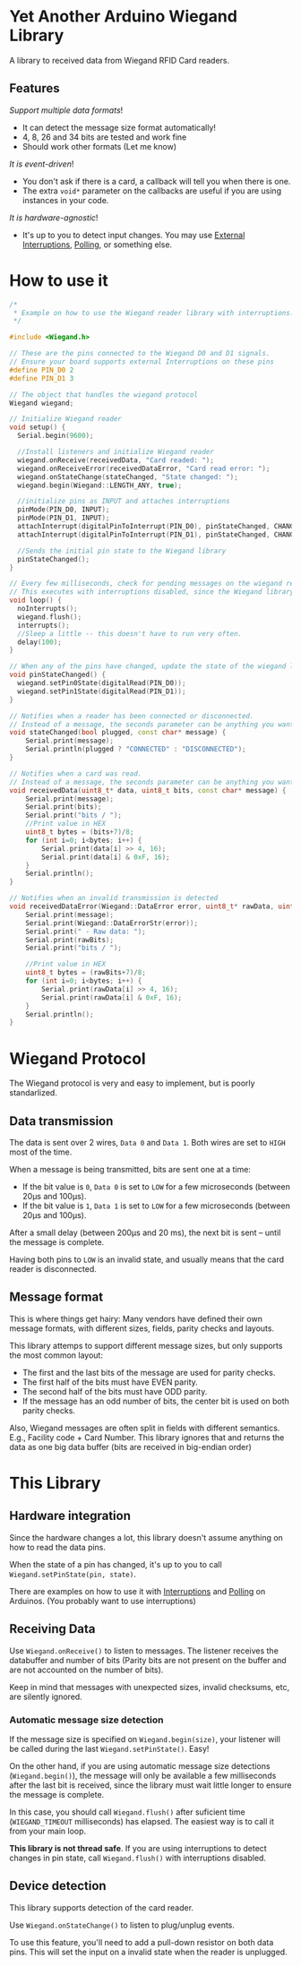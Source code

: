 # Yet Another Arduino Wiegand Library

A library to received data from Wiegand RFID Card readers.

## Features
_Support multiple data formats_!
- It can detect the message size format automatically!
- 4, 8, 26 and 34 bits are tested and work fine
- Should work other formats (Let me know)

_It is event-driven_!
- You don't ask if there is a card, a callback will tell you when there is one.
- The extra `void*` parameter on the callbacks are useful if you are using instances in your code.

_It is hardware-agnostic_!
- It's up to you to detect input changes. You may use [External Interruptions](examples/interrupts/interrupts.ino), [Polling](examples/polling/polling.ino), or something else.



# How to use it

```c++
/*
 * Example on how to use the Wiegand reader library with interruptions.
 */

#include <Wiegand.h>

// These are the pins connected to the Wiegand D0 and D1 signals.
// Ensure your board supports external Interruptions on these pins
#define PIN_D0 2
#define PIN_D1 3

// The object that handles the wiegand protocol
Wiegand wiegand;

// Initialize Wiegand reader
void setup() {
  Serial.begin(9600);

  //Install listeners and initialize Wiegand reader
  wiegand.onReceive(receivedData, "Card readed: ");
  wiegand.onReceiveError(receivedDataError, "Card read error: ");
  wiegand.onStateChange(stateChanged, "State changed: ");
  wiegand.begin(Wiegand::LENGTH_ANY, true);

  //initialize pins as INPUT and attaches interruptions
  pinMode(PIN_D0, INPUT);
  pinMode(PIN_D1, INPUT);
  attachInterrupt(digitalPinToInterrupt(PIN_D0), pinStateChanged, CHANGE);
  attachInterrupt(digitalPinToInterrupt(PIN_D1), pinStateChanged, CHANGE);

  //Sends the initial pin state to the Wiegand library
  pinStateChanged();
}

// Every few milliseconds, check for pending messages on the wiegand reader
// This executes with interruptions disabled, since the Wiegand library is not thread-safe
void loop() {
  noInterrupts();
  wiegand.flush();
  interrupts();
  //Sleep a little -- this doesn't have to run very often.
  delay(100);
}

// When any of the pins have changed, update the state of the wiegand library
void pinStateChanged() {
  wiegand.setPin0State(digitalRead(PIN_D0));
  wiegand.setPin1State(digitalRead(PIN_D1));
}

// Notifies when a reader has been connected or disconnected.
// Instead of a message, the seconds parameter can be anything you want -- Whatever you specify on `wiegand.onStateChange()`
void stateChanged(bool plugged, const char* message) {
    Serial.print(message);
    Serial.println(plugged ? "CONNECTED" : "DISCONNECTED");
}

// Notifies when a card was read.
// Instead of a message, the seconds parameter can be anything you want -- Whatever you specify on `wiegand.onReceive()`
void receivedData(uint8_t* data, uint8_t bits, const char* message) {
    Serial.print(message);
    Serial.print(bits);
    Serial.print("bits / ");
    //Print value in HEX
    uint8_t bytes = (bits+7)/8;
    for (int i=0; i<bytes; i++) {
        Serial.print(data[i] >> 4, 16);
        Serial.print(data[i] & 0xF, 16);
    }
    Serial.println();
}

// Notifies when an invalid transmission is detected
void receivedDataError(Wiegand::DataError error, uint8_t* rawData, uint8_t rawBits, const char* message) {
    Serial.print(message);
    Serial.print(Wiegand::DataErrorStr(error));
    Serial.print(" - Raw data: ");
    Serial.print(rawBits);
    Serial.print("bits / ");

    //Print value in HEX
    uint8_t bytes = (rawBits+7)/8;
    for (int i=0; i<bytes; i++) {
        Serial.print(rawData[i] >> 4, 16);
        Serial.print(rawData[i] & 0xF, 16);
    }
    Serial.println();
}
```



# Wiegand Protocol

The Wiegand protocol is very and easy to implement, but is poorly standarlized.


## Data transmission

The data is sent over 2 wires, `Data 0` and `Data 1`. Both wires are set to `HIGH` most of the time.

When a message is being transmitted, bits are sent one at a time:
- If the bit value is `0`, `Data 0` is set to `LOW` for a few microseconds (between 20µs and 100µs).
- If the bit value is `1`, `Data 1` is set to `LOW` for a few microseconds (between 20µs and 100µs).

After a small delay (between 200µs and 20 ms), the next bit is sent – until the message is complete.

Having both pins to `LOW` is an invalid state, and usually means that the card reader is disconnected.


## Message format

This is where things get hairy: Many vendors have defined their own message formats, with different sizes, fields, parity checks and layouts.

This library attemps to support different message sizes, but only supports the most common layout:
- The first and the last bits of the message are used for parity checks.
- The first half of the bits must have EVEN parity.
- The second half of the bits must have ODD parity.
- If the message has an odd number of bits, the center bit is used on both parity checks.

Also, Wiegand messages are often split in fields with different semantics. E.g., Facility code + Card Number.
This library ignores that and returns the data as one big data buffer (bits are received in big-endian order)



# This Library

## Hardware integration

Since the hardware changes a lot, this library doesn't assume anything on how to read the data pins.

When the state of a pin has changed, it's up to you to call `Wiegand.setPinState(pin, state)`.

There are examples on how to use it with [Interruptions](examples/interrupts/interrupts.ino) and [Polling](examples/polling/polling.ino) on Arduinos.
(You probably want to use interruptions)


## Receiving Data

Use `Wiegand.onReceive()` to listen to messages. The listener receives the databuffer and number of bits (Parity bits are not present on the buffer and are not accounted on the number of bits).

Keep in mind that messages with unexpected sizes, invalid checksums, etc, are silently ignored.


### Automatic message size detection

If the message size is specified on `Wiegand.begin(size)`, your listener will be called during the last `Wiegand.setPinState()`. Easy!

On the other hand, if you are using automatic message size detections (`Wiegand.begin()`), the message will only be available a few milliseconds after the last bit is received, since the library must wait little longer to ensure the message is complete.

In this case, you should call `Wiegand.flush()` after suficient time (`WIEGAND_TIMEOUT` milliseconds) has elapsed. The easiest way is to call it from your main loop.

__This library is not thread safe__. If you are using interruptions to detect changes in pin state, call `Wiegand.flush()` with interruptions disabled.


## Device detection

This library supports detection of the card reader.

Use `Wiegand.onStateChange()` to listen to plug/unplug events.

To use this feature, you'll need to add a pull-down resistor on both data pins. This will set the input on a invalid state when the reader is unplugged.

